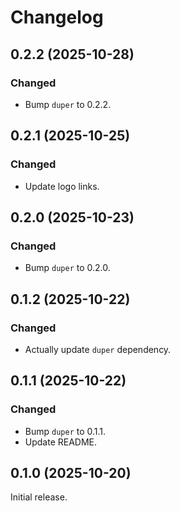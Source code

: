 # Changelog

## 0.2.2 (2025-10-28)

### Changed

- Bump `duper` to 0.2.2.

## 0.2.1 (2025-10-25)

### Changed

- Update logo links.

## 0.2.0 (2025-10-23)

### Changed

- Bump `duper` to 0.2.0.

## 0.1.2 (2025-10-22)

### Changed

- Actually update `duper` dependency.

## 0.1.1 (2025-10-22)

### Changed

- Bump `duper` to 0.1.1.
- Update README.

## 0.1.0 (2025-10-20)

Initial release.
